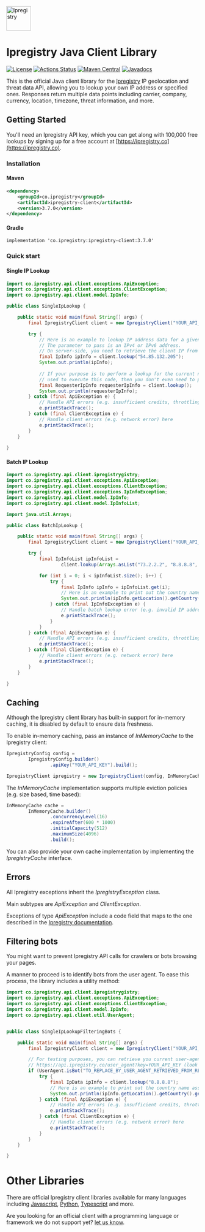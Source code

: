 [<img src="https://cdn.ipregistry.co/icons/icon-72x72.png" alt="Ipregistry" width="64"/>](https://ipregistry.co/) 
# Ipregistry Java Client Library

[![License](http://img.shields.io/:license-apache-blue.svg)](LICENSE)
[![Actions Status](https://github.com/ipregistry/ipregistry-java/workflows/Java%20CI/badge.svg)](https://github.com/ipregistry/ipregistry-java/actions)
[![Maven Central](https://img.shields.io/maven-central/v/co.ipregistry/ipregistry-client.svg)](https://search.maven.org/search?q=g:co.ipregistry%20AND%20a:ipregistry-client)
[![Javadocs](https://www.javadoc.io/badge/co.ipregistry/ipregistry-client.svg)](https://www.javadoc.io/doc/co.ipregistry/ipregistry-client)

This is the official Java client library for the [Ipregistry](https://ipregistry.co) IP geolocation and threat data API, 
allowing you to lookup your own IP address or specified ones. Responses return multiple data points including 
carrier, company, currency, location, timezone, threat information, and more.

## Getting Started

You'll need an Ipregistry API key, which you can get along with 100,000 free lookups by signing up for a free account at [https://ipregistry.co](https://ipregistry.co).

### Installation

#### Maven

```xml
<dependency>
    <groupId>co.ipregistry</groupId>
    <artifactId>ipregistry-client</artifactId>
    <version>3.7.0</version>
</dependency>
```

#### Gradle

```
implementation 'co.ipregistry:ipregistry-client:3.7.0'
```

### Quick start

#### Single IP Lookup

```java
import co.ipregistry.api.client.exceptions.ApiException;
import co.ipregistry.api.client.exceptions.ClientException;
import co.ipregistry.api.client.model.IpInfo;

public class SingleIpLookup {

    public static void main(final String[] args) {
        final IpregistryClient client = new IpregistryClient("YOUR_API_KEY");

        try {
            // Here is an example to lookup IP address data for a given IP address.
            // The parameter to pass is an IPv4 or IPv6 address.
            // On server-side, you need to retrieve the client IP from the request headers.
            final IpInfo ipInfo = client.lookup("54.85.132.205");
            System.out.println(ipInfo);
            
            // If your purpose is to perform a lookup for the current node and network interface 
            // used to execute this code, then you don't even need to pass a parameter
            final RequesterIpInfo requesterIpInfo = client.lookup();
            System.out.println(requesterIpInfo);
        } catch (final ApiException e) {
            // Handle API errors (e.g. insufficient credits, throttling) here
            e.printStackTrace();
        } catch (final ClientException e) {
            // Handle client errors (e.g. network error) here
            e.printStackTrace();
        }
    }
    
}
```

#### Batch IP Lookup

```java
import co.ipregistry.api.client.ipregistrygistry;
import co.ipregistry.api.client.exceptions.ApiException;
import co.ipregistry.api.client.exceptions.ClientException;
import co.ipregistry.api.client.exceptions.IpInfoException;
import co.ipregistry.api.client.model.IpInfo;
import co.ipregistry.api.client.model.IpInfoList;

import java.util.Arrays;

public class BatchIpLookup {

    public static void main(final String[] args) {
        final IpregistryClient client = new IpregistryClient("YOUR_API_KEY");

        try {
            final IpInfoList ipInfoList =
                    client.lookup(Arrays.asList("73.2.2.2", "8.8.8.8", "2001:67c:2e8:22::c100:68b"));

            for (int i = 0; i < ipInfoList.size(); i++) {
                try {
                    final IpInfo ipInfo = ipInfoList.get(i);
                    // Here is an example to print out the country name associated with each IP address
                    System.out.println(ipInfo.getLocation().getCountry().getName());
                } catch (final IpInfoException e) {
                    // Handle batch lookup error (e.g. invalid IP address) here
                    e.printStackTrace();
                }
            }
        } catch (final ApiException e) {
            // Handle API errors (e.g. insufficient credits, throttling) here
            e.printStackTrace();
        } catch (final ClientException e) {
            // Handle client errors (e.g. network error) here
            e.printStackTrace();
        }
    }

}
```

## Caching

Although the Ipregistry client library has built-in support for in-memory caching, it is disabled by default to ensure data freshness.

To enable in-memory caching, pass an instance of _InMemoryCache_ to the Ipregistry client:

```java
IpregistryConfig config =
        IpregistryConfig.builder()
                .apiKey("YOUR_API_KEY").build();

IpregistryClient ipregistry = new IpregistryClient(config, InMemoryCache.builder().build());
```

The _InMemoryCache_ implementation supports multiple eviction policies (e.g. size based, time based):

```java
InMemoryCache cache =
        InMemoryCache.builder()
                .concurrencyLevel(16)
                .expireAfter(600 * 1000)
                .initialCapacity(512)
                .maximumSize(4096)
                .build();
```

You can also provide your own cache implementation by implementing the _IpregistryCache_ interface.

## Errors

All Ipregistry exceptions inherit the _IpregistryException_ class.

Main subtypes are _ApiException_ and _ClientException_.

Exceptions of type _ApiException_ include a code field that maps to the one described in the [Ipregistry documentation](https://ipregistry.co/docs/errors).

## Filtering bots

You might want to prevent Ipregistry API calls for crawlers or bots browsing your pages. 

A manner to proceed is to identify bots from the user agent. To ease this process, 
the library includes a utility method:

```java
import co.ipregistry.api.client.ipregistrygistry;
import co.ipregistry.api.client.exceptions.ApiException;
import co.ipregistry.api.client.exceptions.ClientException;
import co.ipregistry.api.client.model.IpInfo;
import co.ipregistry.api.client.util.UserAgent;


public class SingleIpLookupFilteringBots {

    public static void main(final String[] args) {
        final IpregistryClient client = new IpregistryClient("YOUR_API_KEY");

        // For testing purposes, you can retrieve you current user-agent value from:
        // https://api.ipregistry.co/user_agent?key=YOUR_API_KEY (look at the field named "user_agent")
        if (UserAgent.isBot("TO_REPLACE_BY_USER_AGENT_RETRIEVED_FROM_REQUEST_HEADER")) {
            try {
                final IpData ipInfo = client.lookup("8.8.8.8");
                // Here is an example to print out the country name associated with the IP address
                System.out.println(ipInfo.getLocation().getCountry().getName());
            } catch (final ApiException e) {
                // Handle API errors (e.g. insufficient credits, throttling) here
                e.printStackTrace();
            } catch (final ClientException e) {
                // Handle client errors (e.g. network error) here
                e.printStackTrace();
            }
        }
    }

}
```

# Other Libraries

There are official Ipregistry client libraries available for many languages including 
[Javascript](https://github.com/ipregistry/ipregistry-javascript), 
[Python](https://github.com/ipregistry/ipregistry-python), 
[Typescript](https://github.com/ipregistry/ipregistry-javascript) and more.

Are you looking for an official client with a programming language or framework we do not support yet? 
[let us know](mailto:support@ipregistry.co). 
